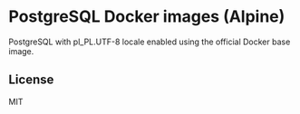 # PostgreSQL Docker images (Alpine)

PostgreSQL with pl_PL.UTF-8 locale enabled using the official Docker base image.

## License

MIT

